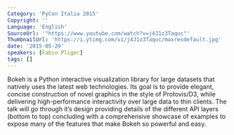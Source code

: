 ```yaml
---
Category: 'PyCon Italia 2015'
Copyright: ''
Language: 'English'
SourceUrl: '"https://www.youtube.com/watch?v=j4J1z3Taquc"'
ThumbnailUrl: 'https://i.ytimg.com/vi/j4J1z3Taquc/maxresdefault.jpg'
date: '2015-05-29'
speakers: [Fabio Pliger]
tags: []
---
```

Bokeh is a Python interactive visualization library for large datasets that natively uses the latest web technologies. Its goal is to provide elegant, concise construction of novel graphics in the style of Protovis/D3, while delivering high-performance interactivity over large data to thin clients. 
The talk will go through it’s design providing details of the different API layers (bottom to top) concluding with a comprehensive showcase of examples to expose many of the features that make Bokeh so powerful and easy.

